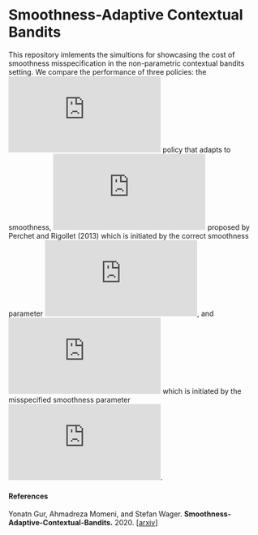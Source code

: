 # Smoothness-Adaptive Contextual Bandits

This repository imlements the simultions for showcasing the cost of smoothness misspecification in the non-parametric contextual bandits setting. We compare the performance of three policies: the ![equation](https://latex.codecogs.com/gif.latex?%5Ctexttt%7BSACB%7D)  policy that adapts to smoothness, ![equation](https://latex.codecogs.com/gif.latex?%5Ctexttt%7BABSE%7D%28%5Cbeta%29) proposed by Perchet and Rigollet
(2013) which is initiated by the correct smoothness parameter ![equation](https://latex.codecogs.com/gif.latex?%5Cbeta), and ![equation](https://latex.codecogs.com/gif.latex?%5Ctexttt%7BABSE%7D%28%5Chat%20%5Cbeta%29) which is initiated by the misspecified smoothness parameter ![equation](https://latex.codecogs.com/gif.latex?%5Chat%20%5Cbeta).

#### References
Yonatn Gur, Ahmadreza Momeni, and Stefan Wager.
<b>Smoothness-Adaptive-Contextual-Bandits.</b>
2020.
[<a href="https://arxiv.org/abs/1910.09714">arxiv</a>]

